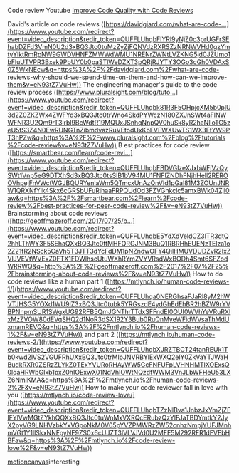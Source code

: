 Code review
Youtube [Improve Code Quality with Code Reviews](https://www.youtube.com/watch?v=eN93tZ7VuHw)

David's article on code reviews ([https://davidgiard.com/what-are-code-...](https://www.youtube.com/redirect?event=video_description&redir_token=QUFFLUhqbFlYRl9yNjZ0c3prUGFrSEhabDZFd3VmN0U2d3xBQ3Jtc0tuMzZyZjFQNVdzRXRSZzNRNWVHd0gzYmtyYlktRmRpNW9GWDVHNFZMWWdWMU1NRENrZWNtLVZKNG5jd0JZUmo1bFluUTVPR3Bxek9PbUY0b0paSTlWeDZXT3pQRjRJYTY3OGo3cGh0VDAxS0Z5WkNEcw&q=https%3A%2F%2Fdavidgiard.com%2Fwhat-are-code-reviews-why-should-we-spend-time-on-them-and-how-can-we-improve-them&v=eN93tZ7VuHw)) 
The engineering manager's guide to the code review process ([https://www.pluralsight.com/blog/tuto...](https://www.youtube.com/redirect?event=video_description&redir_token=QUFFLUhqbk81R3F5OHpjcXM5b0plU3d2Z0ZKZWx4ZWFYd3xBQ3Jtc0trWno4SkdPYWczN180ZXJnSWt4aFlNWWFNR3U2Qm9rT3lrbl9BcWdtR19MQUxJSnhqNnpQV0huSk8yR2haNlloTG5zeU5tS3Z4N0EwRUNGTnZibmdvazRuVEtodUxKbFVFWXUwTS1WX3FtYW9PT3hPZw&q=https%3A%2F%2Fwww.pluralsight.com%2Fblog%2Ftutorials%2Fcode-review&v=eN93tZ7VuHw)) B
est practices for code review ([https://smartbear.com/learn/code-revi...](https://www.youtube.com/redirect?event=video_description&redir_token=QUFFLUhqbFBDVGlzeXJxbWFjVzQySWt1Vnp5eG9DTXhSd3xBQ3Jtc0tsSlB1bV94MU1FNFlZNDhFNjhHell2REROOVhpejFnVWctWGJBQURYenlaWm5QTmcxUnAzQnVId1pGal81M3ZOUnJNRW1QRXNfYlk4Skx6cGRSbUFuRjhaaFRPQUdOd3FZVGhkclc5amxBWk04ZjI0aw&q=https%3A%2F%2Fsmartbear.com%2Flearn%2Fcode-review%2Fbest-practices-for-peer-code-review%2F&v=eN93tZ7VuHw)) 
Brainstorming about code reviews ([http://geoffmazeroff.com/2017/07/25/b...](https://www.youtube.com/redirect?event=video_description&redir_token=QUFFLUhqbE5YdXdVeldCZ3lTR3dtQ2hhLThWY3F5SEhaQXxBQ3Jtc0ttMHFQRGJNM3BuQ1RBRHhEUENzTElza1o2Z21fR2NSck5CaVh5T3JTT3dYcFdDM1pNZndwOFY4QjlHMUVDUDZvR2IxZVlJVEVtWVExZ0FTX1FDWlhscUtuWXhRYmZVYVRsdWxBODh4Smt6SFZodWRRWQ&q=http%3A%2F%2Fgeoffmazeroff.com%2F2017%2F07%2F25%2Fbrainstorming-about-code-reviews%2F&v=eN93tZ7VuHw)) 
How to do code reviews like a human part 1 ([https://mtlynch.io/human-code-reviews-1/](https://www.youtube.com/redirect?event=video_description&redir_token=QUFFLUhqa0NERGhsaFJaRl8yM2hWVTJHSG5YOXd1WU9lZ3xBQ3Jtc0tubk5YRGszdE4ydGhEdEhBR2hBZW9rYVBPNnpmSUR1SWgxUG92RFB5QmJGNThrTTdxSFFndEl0OUI0WVhYeVRuRXIxMzZVOW80dEVqSHQ2d1NoR3dSX192Y3Bub0RuQnMyeWFidWVsaThMdUxmamREVQ&q=https%3A%2F%2Fmtlynch.io%2Fhuman-code-reviews-1%2F&v=eN93tZ7VuHw)) and part 2 ([https://mtlynch.io/human-code-reviews-2/](https://www.youtube.com/redirect?event=video_description&redir_token=QUFFLUhqbXJRZTBCT24tanREUk1Tb0kwd2lVS2VGUFRhUXxBQ3Jtc0trMlpJNVRBYlExWXQ2elY0ZkVaYTJWaHBudkRXR0ZSRzZLYkZ0TExYVURoRHAyWW5GcFNFUFpLVHNHMTlXOExsQ0lqaHRWbGIxb1pxZ0hIOExwX01NdVhIOWtNQzdfWWM3VnJLbWFHeU53LXZ6NmlKMA&q=https%3A%2F%2Fmtlynch.io%2Fhuman-code-reviews-2%2F&v=eN93tZ7VuHw)) 
How to make your code reviewer fall in love with you ([https://mtlynch.io/code-review-love/](https://www.youtube.com/redirect?event=video_description&redir_token=QUFFLUhqbTZzNlBva1JnbzJxYmZjZElFYlVwMGtZYkhQQXxBQ3Jtc0tuWnMxVXRQcERubzQzYlFJaTBDYmtkY2JyX2pyVG9LNHVzbkYxVGpoNkM0V05pYVZPMWRzZW52cnhzNmpjYUFJMnhmVGt1Y1lISkxNNFpyNF9ZS0x6cUJZT3lVLVJVd0U2MFE5M292RFR1dFVEbHBFaw&q=https%3A%2F%2Fmtlynch.io%2Fcode-review-love%2F&v=eN93tZ7VuHw))


[motioncanvas](https://motioncanvas.io)interesting